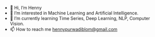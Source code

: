 - 👋 Hi, I’m Henny
- 👀 I’m interested in Machine Learning and Artificial Intelligence.
- 🌱 I’m currently learning Time Series, Deep Learning, NLP, Computer Vision.
- 📫 How to reach me hennypurwadiblom@gmail.com

<!---
hennypurwadi/hennypurwadi is a ✨ special ✨ repository because its `README.md` (this file) appears on your GitHub profile.
You can click the Preview link to take a look at your changes.
--->
